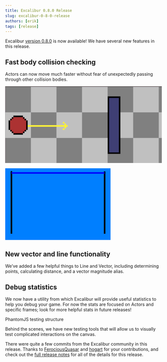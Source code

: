 ```yaml
---
title: Excalibur 0.8.0 Release
slug: excalibur-0-8-0-release
authors: [erik]
tags: [release]
---
```


Excalibur [version 0.8.0](https://github.com/excaliburjs/Excalibur/releases/tag/v0.8.0) is now available! We have several new features in this release.

## Fast body collision checking

Actors can now move much faster without fear of unexpectedly passing through other collision bodies.

![visualization fo fast body collision checking: a ball heads towards a wall, but a line ahead of the ball detects that the ball may collide soon with the wall, and prevents it from accidentally passing through it](./excalibur-0-8-0-release-fast-body-collision-checking-visualization.gif)

![demo of fast body collision checking: projectiles are thrown around inside a box at high speeds and do not escape the box](./excalibur-0-8-0-release-fast-body-collision-checking-demo.gif)

## New vector and line functionality

We’ve added a few helpful things to Line and Vector, including determining points, calculating distance, and a vector magnitude alias.

## Debug statistics

We now have a utility from which Excalibur will provide useful statistics to help you debug your game. For now the stats are focused on Actors and specific frames; look for more helpful stats in future releases!

PhantomJS testing structure

Behind the scenes, we have new testing tools that will allow us to visually test complicated interactions on the canvas.

There were quite a few commits from the Excalibur community in this release. Thanks to [FerociousQuasar](https://github.com/FerociousQuasar) and [hogart](https://github.com/hogart) for your contributions, and check out the [full release notes](https://github.com/excaliburjs/Excalibur/releases/tag/v0.8.0) for all of the details for this release.
